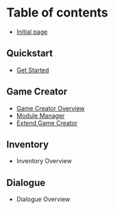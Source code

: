 # Table of contents

* [Initial page](README.md)

## Quickstart

* [Get Started](quickstart/get-started.md)

## Game Creator

* [Game Creator Overview](game-creator/game-creator-overview.md)
* [Module Manager](game-creator/module-manager.md)
* [Extend Game Creator](game-creator/extend-game-creator.md)

## Inventory

* Inventory Overview

## Dialogue

* Dialogue Overview

